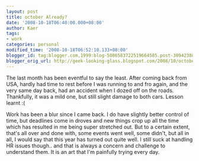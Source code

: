 ```yaml
---
layout: post
title: october Already?
date: '2008-10-18T06:40:00.000+08:00'
author: Kaer
tags:
- work
categories: personal
modified_time: '2008-10-18T06:52:10.133+08:00'
blogger_id: tag:blogger.com,1999:blog-5086583722519664585.post-3094238823444142452
blogger_orig_url: http://geek-looking-glass.blogspot.com/2008/10/october-already.html
---
```


The last month has been 
eventful to say the least. After coming back from USA, hardly had time to rest 
before I was running to and fro again, and the very same day back, had an 
accident when I dozed off on the roads. Thankfully, it was a mild one, but 
still slight damage to both cars. Lesson learnt :( 
 

Work has been a blur since I 
came back. I do have slightly better control of time, but deadlines come in 
droves and new things crop up all the time which has resulted in me being 
super stretched out. But to a certain extent, that's all over and done with, 
some events went well, some didn't, but all in all, I would say that this year 
has turned out quite well. I still suck at handling HR issues though.. and 
that is always a concern and challenge to understand them. It is an art that 
I'm painfully trying every day. 

 